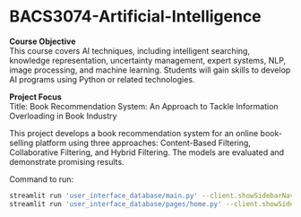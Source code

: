 # BACS3074-Artificial-Intelligence  

**Course Objective**  
This course covers AI techniques, including intelligent searching, knowledge representation, uncertainty management, expert systems, NLP, image processing, and machine learning. Students will gain skills to develop AI programs using Python or related technologies.

**Project Focus**  
Title: Book Recommendation System: An Approach to Tackle Information Overloading in Book Industry

This project develops a book recommendation system for an online book-selling platform using three approaches: Content-Based Filtering, Collaborative Filtering, and Hybrid Filtering. The models are evaluated and demonstrate promising results.

Command to run:

```sh
streamlit run 'user_interface_database/main.py' --client.showSidebarNavigation false        
streamlit run 'user_interface_database/pages/home.py' --client.showSidebarNavigation false 
